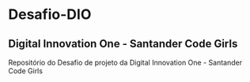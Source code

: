 # Desafio-DIO
## Digital Innovation One - Santander Code Girls

Repositório do Desafio de projeto da Digital Innovation One - Santander Code Girls
